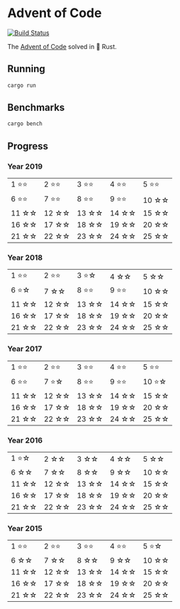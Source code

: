 # Advent of Code

[![Build Status][build-img]][build-url]

[build-img]: https://github.com/dnaka91/advent-of-code-rs/workflows/CI/badge.svg?branch=master
[build-url]: https://github.com/dnaka91/advent-of-code-rs/actions?query=workflow%3ACI

The [Advent of Code] solved in 🦀 Rust.

[Advent of Code]: https://adventofcode.com

## Running

```bash
cargo run
```

## Benchmarks

```bash
cargo bench
```

## Progress

### Year 2019

|       |       |       |       |       |
| ----- | ----- | ----- | ----- | ----- |
| 1 ⭐️⭐️  | 2 ⭐️⭐️  | 3 ⭐️⭐️  | 4 ⭐️⭐️  | 5 ⭐️⭐️  |
| 6 ⭐️⭐️  | 7 ⭐️⭐️  | 8 ⭐️⭐️  | 9 ⭐️⭐️  | 10 ☆☆ |
| 11 ☆☆ | 12 ☆☆ | 13 ☆☆ | 14 ☆☆ | 15 ☆☆ |
| 16 ☆☆ | 17 ☆☆ | 18 ☆☆ | 19 ☆☆ | 20 ☆☆ |
| 21 ☆☆ | 22 ☆☆ | 23 ☆☆ | 24 ☆☆ | 25 ☆☆ |

### Year 2018

|       |       |       |       |       |
| ----- | ----- | ----- | ----- | ----- |
| 1 ⭐️⭐️  | 2 ⭐️⭐️  | 3 ⭐️☆  | 4 ☆☆  | 5 ☆☆  |
| 6 ⭐️☆  | 7 ☆☆  | 8 ⭐️⭐️  | 9 ⭐️⭐️  | 10 ☆☆ |
| 11 ☆☆ | 12 ☆☆ | 13 ☆☆ | 14 ☆☆ | 15 ☆☆ |
| 16 ☆☆ | 17 ☆☆ | 18 ☆☆ | 19 ☆☆ | 20 ☆☆ |
| 21 ☆☆ | 22 ☆☆ | 23 ☆☆ | 24 ☆☆ | 25 ☆☆ |

### Year 2017

|       |       |       |       |       |
| ----- | ----- | ----- | ----- | ----- |
| 1 ⭐️⭐️  | 2 ⭐️⭐️  | 3 ⭐️⭐️  | 4 ⭐️⭐️  | 5 ⭐️⭐️  |
| 6 ⭐️⭐️  | 7 ⭐️☆  | 8 ⭐️⭐️  | 9 ⭐️⭐️  | 10 ⭐️☆ |
| 11 ☆☆ | 12 ☆☆ | 13 ☆☆ | 14 ☆☆ | 15 ☆☆ |
| 16 ☆☆ | 17 ☆☆ | 18 ☆☆ | 19 ☆☆ | 20 ☆☆ |
| 21 ☆☆ | 22 ☆☆ | 23 ☆☆ | 24 ☆☆ | 25 ☆☆ |

### Year 2016

|       |       |       |       |       |
| ----- | ----- | ----- | ----- | ----- |
| 1 ⭐️☆  | 2 ☆☆  | 3 ☆☆  | 4 ☆☆  | 5 ☆☆  |
| 6 ☆☆  | 7 ☆☆  | 8 ☆☆  | 9 ☆☆  | 10 ☆☆ |
| 11 ☆☆ | 12 ☆☆ | 13 ☆☆ | 14 ☆☆ | 15 ☆☆ |
| 16 ☆☆ | 17 ☆☆ | 18 ☆☆ | 19 ☆☆ | 20 ☆☆ |
| 21 ☆☆ | 22 ☆☆ | 23 ☆☆ | 24 ☆☆ | 25 ☆☆ |

### Year 2015

|       |       |       |       |       |
| ----- | ----- | ----- | ----- | ----- |
| 1 ⭐️⭐️  | 2 ⭐️⭐️  | 3 ⭐️⭐️  | 4 ⭐️⭐️  | 5 ⭐️☆  |
| 6 ☆☆  | 7 ☆☆  | 8 ☆☆  | 9 ☆☆  | 10 ☆☆ |
| 11 ☆☆ | 12 ☆☆ | 13 ☆☆ | 14 ☆☆ | 15 ☆☆ |
| 16 ☆☆ | 17 ☆☆ | 18 ☆☆ | 19 ☆☆ | 20 ☆☆ |
| 21 ☆☆ | 22 ☆☆ | 23 ☆☆ | 24 ☆☆ | 25 ☆☆ |
